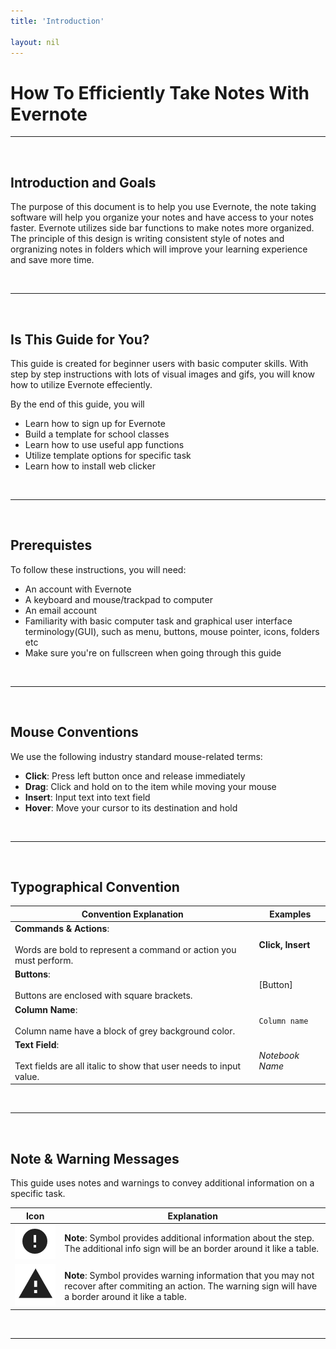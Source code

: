 ```yaml
---
title: 'Introduction'

layout: nil
---
```


# How To Efficiently Take Notes With Evernote

___

<br>

## Introduction and Goals

The purpose of this document is to help you use Evernote, the note taking software will help you organize your notes and have access to your notes faster. Evernote utilizes side bar functions to make notes more organized. The principle of this design is writing consistent style of notes and orgranizing notes in folders which will improve your learning experience and save more time.

<br>

___

<br>

## Is This Guide for You?

This guide is created for beginner users with basic computer skills. With step by step instructions with lots of visual images and gifs, you will know how to utilize Evernote effeciently.

By the end of this guide, you will

* Learn how to sign up for Evernote
* Build a template for school classes
* Learn how to use useful app functions
* Utilize template options for specific task
* Learn how to install web clicker

<br>

___

<br>

## Prerequistes

To follow these instructions, you will need:

* An account with Evernote
* A keyboard and mouse/trackpad to computer
* An email account
* Familiarity with basic computer task and graphical user interface terminology(GUI), such as menu, buttons, mouse pointer, icons, folders etc
* Make sure you're on fullscreen when going through this guide

<br>

___

<br>

## Mouse Conventions

We use the following industry standard mouse-related terms:

* **Click**: Press left button once and release immediately
* **Drag**: Click and hold on to the item while moving your mouse
* **Insert**: Input text into text field
* **Hover**: Move your cursor to its destination and hold

<br>

___

<br>

## Typographical Convention

| Convention Explanation | Examples |
|  ---                   |  ---     |
| **Commands & Actions**: <br> <br> Words are bold to represent a command or action you must perform. <br> | **Click, Insert** <br> |
| **Buttons**: <br> <br> Buttons are enclosed with square brackets. <br> | [Button] <br> |
| **Column Name**: <br> <br> Column name have a block of grey background color. <br> | ```Column name``` <br> |
| **Text Field**: <br> <br> Text fields are all italic to show that user needs to input value. <br> | _Notebook Name_ |

<br>

___

<br>

## Note & Warning Messages

This guide uses notes and warnings to convey additional information on a specific task.

| Icon | Explanation |
| ---  |  ---  |
| <img src="https://raw.githubusercontent.com/SkylarZhao6/EvernoteGuide/gh-pages/images/MoreInformation.png" id="note"> | **Note**: Symbol provides additional information about the step. The additional info sign will be an border around it like a table. |
| <img src="https://raw.githubusercontent.com/SkylarZhao6/EvernoteGuide/gh-pages/images/Warning.png" id="note"> | **Note**: Symbol provides warning information that you may not recover after commiting an action. The warning sign will have a border around it like a table. |

<br>

___

